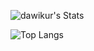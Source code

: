 ![dawikur's Stats](https://github-readme-stats.vercel.app/api?username=dawikur&hide_border=true&show_icons=true&include_all_commits=true&hide_rank=true)

![Top Langs](https://github-readme-stats.vercel.app/api/top-langs/?username=dawikur&hide_border=true&exclude_repo=dawikur.github.io&layout=compact)
